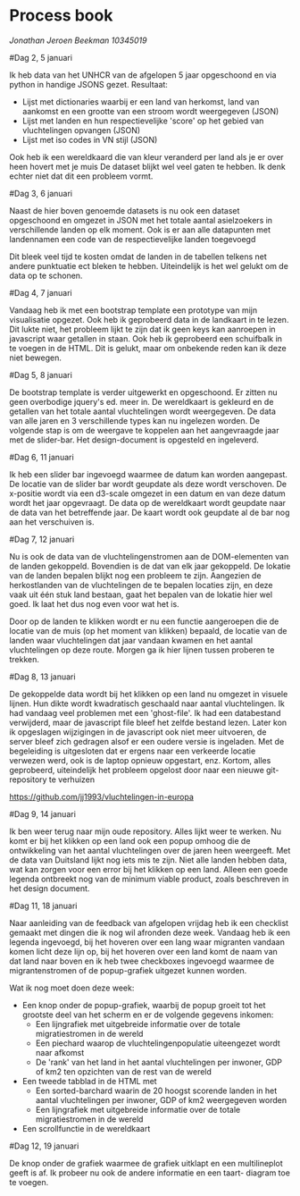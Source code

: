 # Process book
*Jonathan Jeroen Beekman*
*10345019*

#Dag 2, 5 januari

Ik heb data van het UNHCR van de afgelopen 5 jaar opgeschoond en via python in handige JSONS gezet. Resultaat:

* Lijst met dictionaries waarbij er een land van herkomst, land van aankomst en een grootte van een stroom wordt weergegeven (JSON)
* Lijst met landen en hun respectievelijke 'score' op het gebied van vluchtelingen opvangen (JSON)
* Lijst met iso codes in VN stijl (JSON)

Ook heb ik een wereldkaard die van kleur veranderd per land als je er over heen hovert met je muis
De dataset blijkt wel veel gaten te hebben. Ik denk echter niet dat dit een probleem vormt.

#Dag 3, 6 januari

Naast de hier boven genoemde datasets is nu ook een dataset opgeschoond en omgezet in JSON met het totale aantal asielzoekers in 
verschillende landen op elk moment. Ook is er aan alle datapunten met landennamen een code van de respectievelijke landen toegevoegd

Dit bleek veel tijd te kosten omdat de landen in de tabellen telkens net andere punktuatie ect bleken te hebben. Uiteindelijk is het
wel gelukt om de data op te schonen.

#Dag 4, 7 januari

Vandaag heb ik met een bootstrap template een prototype van mijn visualisatie opgezet. Ook heb ik geprobeerd data in de landkaart in
te lezen. Dit lukte niet, het probleem lijkt te zijn dat ik geen keys kan aanroepen in javascript waar getallen in staan. Ook heb ik
geprobeerd een schuifbalk in te voegen in de HTML. Dit is gelukt, maar om onbekende reden kan ik deze niet bewegen.

#Dag 5, 8 januari

De bootstrap template is verder uitgewerkt en opgeschoond. Er zitten nu geen overbodige jquery's ed. meer in. De wereldkaart is gekleurd
en de getallen van het totale aantal vluchtelingen wordt weergegeven. De data van alle jaren en 3 verschillende types kan nu ingelezen
worden. De volgende stap is om de weergave te koppelen aan het aangevraagde jaar met de slider-bar. Het design-document is opgesteld en 
ingeleverd.

#Dag 6, 11 januari

Ik heb een slider bar ingevoegd waarmee de datum kan worden aangepast. De locatie van de slider bar wordt geupdate als deze wordt 
verschoven. De x-positie wordt via een d3-scale omgezet in een datum en van deze datum wordt het jaar opgevraagt. De data op de wereldkaart
wordt geupdate naar de data van het betreffende jaar. De kaart wordt ook geupdate al de bar nog aan het verschuiven is.

#Dag 7, 12 januari

Nu is ook de data van de vluchtelingenstromen aan de DOM-elementen van de landen gekoppeld. Bovendien is de dat van elk jaar gekoppeld.
De lokatie van de landen bepalen blijkt nog een probleem te zijn. Aangezien de herkostlanden van de vluchtelingen de te bepalen locaties
zijn, en deze vaak uit één stuk land bestaan, gaat het bepalen van de lokatie hier wel goed. Ik laat het dus nog even voor wat het is.

Door op de landen te klikken wordt er nu een functie aangeroepen die de locatie van de muis (op het moment van klikken) bepaald, de locatie
van de landen waar vluchtelingen dat jaar vandaan kwamen en het aantal vluchtelingen op deze route. Morgen ga ik hier lijnen tussen proberen
te trekken.

#Dag 8, 13 januari

De gekoppelde data wordt bij het klikken op een land nu omgezet in visuele lijnen. Hun dikte wordt kwadratisch geschaald naar aantal
vluchtelingen. Ik had vandaag veel problemen met een 'ghost-file'. Ik had een databestand verwijderd, maar de javascript file bleef het
zelfde bestand lezen. Later kon ik opgeslagen wijzigingen in de javascript ook niet meer uitvoeren, de server bleef zich gedragen
alsof er een oudere versie is ingeladen. Met de begeleiding is uitgesloten dat er ergens naar een verkeerde locatie verwezen werd, ook
is de laptop opnieuw opgestart, enz. Kortom, alles geprobeerd, uiteindelijk het probleem opgelost door naar een nieuwe git-repository te verhuizen

https://github.com/jj1993/vluchtelingen-in-europa

#Dag 9, 14 januari

Ik ben weer terug naar mijn oude repository. Alles lijkt weer te werken. Nu komt er bij het klikken op een land ook een popup omhoog die 
de ontwikkeling van het aantal vluchtelingen over de jaren heen weergeeft. Met de data van Duitsland lijkt nog iets mis te zijn. 
Niet alle landen hebben data, wat kan zorgen voor een error bij het klikken op een land. Alleen een goede legenda ontbreekt nog van de
minimum viable product, zoals beschreven in het design document.

#Dag 11, 18 januari

Naar aanleiding van de feedback van afgelopen vrijdag heb ik een checklist gemaakt met dingen die ik nog wil afronden deze week.
Vandaag heb ik een legenda ingevoegd, bij het hoveren over een lang waar migranten vandaan komen licht deze lijn op, bij het hoveren over een
land komt de naam van dat land naar boven en ik heb twee checkboxes ingevoegd waarmee de migrantenstromen of de popup-grafiek uitgezet kunnen worden.

Wat ik nog moet doen deze week:
* Een knop onder de popup-grafiek, waarbij de popup groeit tot het grootste deel van het scherm en er de volgende gegevens inkomen:
	* Een lijngrafiek met uitgebreide informatie over de totale migratiestromen in de wereld
	* Een piechard waarop de vluchtelingenpopulatie uiteengezet wordt naar afkomst
	* De 'rank' van het land in het aantal vluchtelingen per inwoner, GDP of km2 ten opzichten van de rest van de wereld
* Een tweede tabblad in de HTML met
	* Een sorted-barchard waarin de 20 hoogst scorende landen in het aantal vluchtelingen per inwoner, GDP of km2 weergegeven worden
	* Een lijngrafiek met uitgebreide informatie over de totale migratiestromen in de wereld
* Een scrollfunctie in de wereldkaart

#Dag 12, 19 januari

De knop onder de grafiek waarmee de grafiek uitklapt en een multilineplot geeft is af. Ik probeer nu ook de andere informatie en een taart-
diagram toe te voegen.